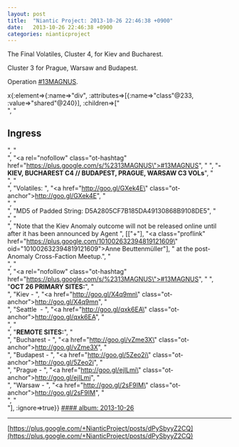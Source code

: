 ```yaml
---
layout: post
title:  "Niantic Project: 2013-10-26 22:46:38 +0900"
date:   2013-10-26 22:46:38 +0900
categories: nianticproject
---
```

The Final Volatiles, Cluster 4, for Kiev and Bucharest.

Cluster 3 for Prague, Warsaw and Budapest.

Operation [#13MAGNUS](https://plus.google.com/s/%2313MAGNUS "").

x{:element=>{:name=>"div", :attributes=>[{:name=>"class"@233, :value=>"shared"@240}], :children=>["<br />", "<h2>Ingress</h2>", "<br />", "<a rel=\"nofollow\" class=\"ot-hashtag\" href=\"https://plus.google.com/s/%2313MAGNUS\">#13MAGNUS</a>", " ", "<b>- KIEV, BUCHAREST C4 // BUDAPEST, PRAGUE, WARSAW C3 VOLs</b>", "<br />", "<br />", "Volatiles: ", "<a href=\"http://goo.gl/GXek4E\" class=\"ot-anchor\">http://goo.gl/GXek4E</a>", "<br />", "<br />", "MD5 of Padded String: D5A2805CF7B185DA49130868B9108DE5", "<br />", "<br />", "Note that the Kiev Anomaly outcome will not be released online until after it has been announced by Agent ", [["+"], "<a class=\"proflink\" href=\"https://plus.google.com/101002632394819121609\" oid=\"101002632394819121609\">Anne Beuttenmüller</a>"], " at the post-Anomaly Cross-Faction Meetup.", "<br />", "<br />", "<a rel=\"nofollow\" class=\"ot-hashtag\" href=\"https://plus.google.com/s/%2313MAGNUS\">#13MAGNUS</a>", " ", "<b>OCT 26 PRIMARY SITES:</b>", "<br />", "Kiev - ", "<a href=\"http://goo.gl/X4q9mn\" class=\"ot-anchor\">http://goo.gl/X4q9mn</a>", "<br />", "Seattle  - ", "<a href=\"http://goo.gl/qxk6EA\" class=\"ot-anchor\">http://goo.gl/qxk6EA</a>", "<br />", "<br />", "<b>REMOTE SITES:</b>", "<br />", "Bucharest - ", "<a href=\"http://goo.gl/vZme3X\" class=\"ot-anchor\">http://goo.gl/vZme3X</a>", "<br />", "Budapest - ", "<a href=\"http://goo.gl/5Zeo2i\" class=\"ot-anchor\">http://goo.gl/5Zeo2i</a>", "<br />", "Prague - ", "<a href=\"http://goo.gl/ejILmi\" class=\"ot-anchor\">http://goo.gl/ejILmi</a>", "<br />", "Warsaw - ", "<a href=\"http://goo.gl/2sF9IM\" class=\"ot-anchor\">http://goo.gl/2sF9IM</a>", "<br />", "<br />"], :ignore=>true}}
[#### album: 2013-10-26](https://plus.google.com/photos/103320655754019011706/albums/5939054526781891137 "")
- - -
[https://plus.google.com/+NianticProject/posts/dPySbyyZ2CQ](https://plus.google.com/+NianticProject/posts/dPySbyyZ2CQ)
